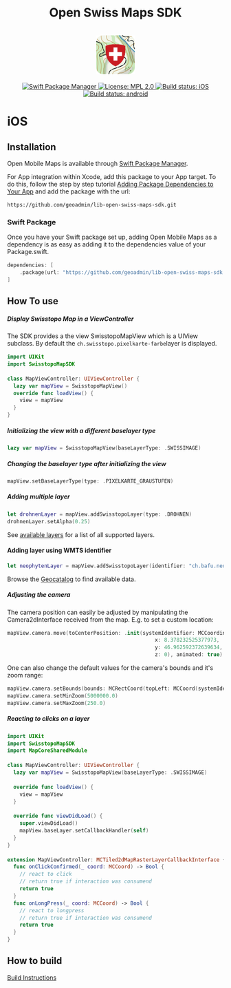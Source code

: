 <h1 align="center">Open Swiss Maps SDK</h1>

<br />

<div align="center">
  <img width="90" height="90" src="../logo.png" />
<br />
<br />
</div>

<div align="center">
    <!-- SPM -->
    <a href="https://github.com/apple/swift-package-manager">
      <img alt="Swift Package Manager"
      src="https://img.shields.io/badge/SPM-%E2%9C%93-brightgreen.svg?style=flat">
    </a>
    <!-- License -->
    <a href="https://github.com/openmobilemaps/maps-core/blob/master/LICENSE">
      <img alt="License: MPL 2.0"
      src="https://img.shields.io/badge/License-MPL%202.0-brightgreen.svg">
    </a>
    <!-- iOS Build -->
    <a href="https://github.com/geoadmin/lib-open-swiss-maps-sdk/actions/workflows/ios.yml">
      <img alt="Build status: iOS"
      src="https://github.com/geoadmin/lib-open-swiss-maps-sdk/actions/workflows/ios.yml/badge.svg">
    </a>
    <!-- android Build -->
    <a href="https://github.com/geoadmin/lib-open-swiss-maps-sdk/actions/workflows/android.yml">
      <img alt="Build status: android"
      src="https://github.com/geoadmin/lib-open-swiss-maps-sdk/actions/workflows/android.yml/badge.svg">
    </a>
</div>

# iOS

## Installation

Open Mobile Maps is available through [Swift Package Manager](https://swift.org/package-manager/).

For App integration within Xcode, add this package to your App target. To do this, follow the step by step tutorial [Adding Package Dependencies to Your App](https://developer.apple.com/documentation/xcode/adding_package_dependencies_to_your_app) and add the package with the url:
```
https://github.com/geoadmin/lib-open-swiss-maps-sdk.git
```

### Swift Package

Once you have your Swift package set up, adding Open Mobile Maps as a dependency is as easy as adding it to the dependencies value of your Package.swift.

```swift
dependencies: [
    .package(url: "https://github.com/geoadmin/lib-open-swiss-maps-sdk.git", .upToNextMajor(from: "1.0.0"))
]
```

## How To use

##### Display Swisstopo Map in a ViewController

The SDK provides a the view SwisstopoMapView which is a UIView subclass. By default the `ch.swisstopo.pixelkarte-farbe`layer is displayed.

```swift
import UIKit
import SwisstopoMapSDK

class MapViewController: UIViewController {
  lazy var mapView = SwisstopoMapView()
  override func loadView() {
    view = mapView
  }
}
```

##### Initializing the view with a different baselayer type

```swift
lazy var mapView = SwisstopoMapView(baseLayerType: .SWISSIMAGE)
```

##### Changing the baselayer type after initializing the view

```swift
mapView.setBaseLayerType(type: .PIXELKARTE_GRAUSTUFEN)
```

##### Adding multiple layer 

```swift
let drohnenLayer = mapView.addSwisstopoLayer(type: .DROHNEN)
drohnenLayer.setAlpha(0.25)
```

See [available layers](../AVAILABLE_LAYERS.md) for a list of all supported layers.

#### Adding layer using WMTS identifier

```swift
let neophytenLayer = mapView.addSwisstopoLayer(identifier: "ch.bafu.neophyten-haargurke")
```

Browse the [Geocatalog](https://map.geo.admin.ch) to find available data.

##### Adjusting the camera

The camera position can easily be adjusted by manipulating the Camera2dInterface received from the map. E.g. to set a custom location:

```swift
mapView.camera.move(toCenterPosition: .init(systemIdentifier: MCCoordinateSystemIdentifiers.epsg4326(),
                                                x: 8.378232525377973,
                                                y: 46.962592372639634,
                                                z: 0), animated: true)
```

One can also change the default values for the camera's bounds and it's zoom range:

```swift 
mapView.camera.setBounds(bounds: MCRectCoord(topLeft: MCCoord(systemIdentifier: MCCoordinateSystemIdentifiers.epsg2056(), x: 2485071.58, y: 1299941.79, z: 0.0), bottomRight: MCCoordsystemIdentifier: MCCoordinateSystemIdentifiers.epsg2056(), x: 2828515.82, y: 1075346.31, z: 0.0)))
mapView.camera.setMinZoom(5000000.0)
mapView.camera.setMaxZoom(250.0)
```

##### Reacting to clicks on a layer

```swift
import UIKit
import SwisstopoMapSDK
import MapCoreSharedModule

class MapViewController: UIViewController {
  lazy var mapView = SwisstopoMapView(baseLayerType: .SWISSIMAGE)
  
  override func loadView() {
    view = mapView
  }
  
  override func viewDidLoad() {
    super.viewDidLoad()
    mapView.baseLayer.setCallbackHandler(self)
  }
}

extension MapViewController: MCTiled2dMapRasterLayerCallbackInterface {
  func onClickConfirmed(_ coord: MCCoord) -> Bool {
    // react to click
    // return true if interaction was consumend
    return true
  }
  func onLongPress(_ coord: MCCoord) -> Bool {
    // react to longpress
    // return true if interaction was consumend
    return true
  }
}
```

## How to build
[Build Instructions](docs/install_readme.md)
